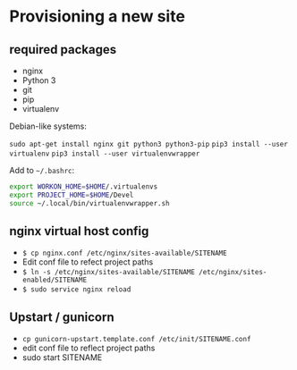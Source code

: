 Provisioning a new site
=======================

## required packages

*  nginx
*  Python 3
*  git
*  pip
*  virtualenv

Debian-like systems: 

`sudo apt-get install nginx git python3 python3-pip`
`pip3 install --user virtualenv`
`pip3 install --user virtualenvwrapper`

Add to `~/.bashrc`:

```bash
export WORKON_HOME=$HOME/.virtualenvs
export PROJECT_HOME=$HOME/Devel
source ~/.local/bin/virtualenvwrapper.sh
```

## nginx virtual host config

*  `$ cp nginx.conf /etc/nginx/sites-available/SITENAME`
*  Edit conf file to refect project paths
*  `$ ln -s /etc/nginx/sites-available/SITENAME /etc/nginx/sites-enabled/SITENAME`
*  `$ sudo service nginx reload`

## Upstart / gunicorn

*  `cp gunicorn-upstart.template.conf /etc/init/SITENAME.conf`
*  edit conf file to reflect project paths
*  sudo start SITENAME

